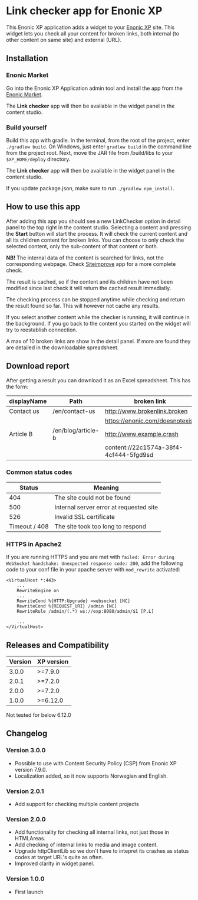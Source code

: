 # Link checker app for Enonic XP

This Enonic XP application adds a widget to your [Enonic XP](https://github.com/enonic/xp) site. This widget lets you check all your content for broken links, both internal (to other content on same site) and external (URL).

## Installation
### Enonic Market
Go into the Enonic XP Application admin tool and install the app from the [Enonic Market](https://market.enonic.com/).

The **Link checker** app will then be available in the widget panel in the content studio.

### Build yourself
Build this app with gradle. In the terminal, from the root of the project, enter `./gradlew build`.
On Windows, just enter `gradlew build` in the command line from the project root.
Next, move the JAR file from /build/libs to your `$XP_HOME/deploy` directory.

The **Link checker** app will then be available in the widget panel in the content studio.

If you update package.json, make sure to run `./gradlew npm_install`.

## How to use this app

After adding this app you should see a new LinkChecker option in detail panel to the top right in the content studio. Selecting a content and pressing the **Start** button will start the process. It will check the current content and all its children content for broken links. You can choose to only check the selected content, only the sub-content of that content or both.

**NB!** The internal data of the content is searched for links, not the corresponding webpage. Check [Siteimprove](https://market.enonic.com/vendors/enonic/siteimprove) app for a more complete check.

The result is cached, so if the content and its children have not been modified since last check it will return the cached result immediatly.

The checking process can be stopped anytime while checking and return the result found so far. This will however not cache any results.

If you select another content while the checker is running, it will continue in the background. If you go back to the content you started on the widget will try to reestablish connection.

A max of 10 broken links are show in the detail panel. If more are found they are detailed in the downloadable spreadsheet.

## Download report

After getting a result you can download it as an Excel spreadsheet.
This has the form:

| displayName | Path | broken link | status
| ------------- | ------------- | ------------- | ------------- |
| Contact us | /en/contact-us | http://www.brokenlink.broken | 404 |
|            |                | https://enonic.com/doesnotexist| 404 |
| Article B | /en/blog/article-b | http://www.example.crash | 500 |
|           |                 | content://22c1574a-38f4-4cf444-5fgd9sd | 404 |



### Common status codes

| Status | Meaning |
| ------------- | ------------- |
| 404 | The site could not be found |
| 500 | Internal server error at requested site |
| 526 | Invalid SSL certificate |
| Timeout / 408 | The site took too long to respond |


### HTTPS in Apache2
If you are running HTTPS and you are met with `failed: Error during WebSocket handshake: Unexpected response code: 200`, add the following code to your conf file in your apache server with `mod_rewrite` activated:

```
<VirtualHost *:443>
    ...
    RewriteEngine on
    ...
    RewriteCond %{HTTP:Upgrade} =websocket [NC]
    RewriteCond %{REQUEST_URI} /admin [NC]
    RewriteRule /admin/(.*) ws://exp:8080/admin/$1 [P,L]

    ...
</VirtualHost>
```


## Releases and Compatibility

| Version | XP version |
| ------------- | ------------- |
| 3.0.0 | >=7.9.0 |
| 2.0.1 | >=7.2.0 |
| 2.0.0 | >=7.2.0 |
| 1.0.0 | >=6.12.0 |

Not tested for below 6.12.0

## Changelog
### Version 3.0.0

* Possible to use with Content Security Policy (CSP) from Enonic XP version 7.9.0.
* Localization added, so it now supports Norwegian and English.

### Version 2.0.1

* Add support for checking multiple content projects

### Version 2.0.0

* Add functionality for checking all internal links, not just those in HTMLAreas.
* Add checking of internal links to media and image content.
* Upgrade httpClientLib so we don't have to intepret its crashes as status codes at target URL's quite as often.
* Improved clarity in widget panel.


### Version 1.0.0

* First launch
